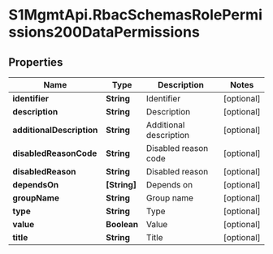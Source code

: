 # S1MgmtApi.RbacSchemasRolePermissions200DataPermissions

## Properties
Name | Type | Description | Notes
------------ | ------------- | ------------- | -------------
**identifier** | **String** | Identifier | [optional] 
**description** | **String** | Description | [optional] 
**additionalDescription** | **String** | Additional description | [optional] 
**disabledReasonCode** | **String** | Disabled reason code | [optional] 
**disabledReason** | **String** | Disabled reason | [optional] 
**dependsOn** | **[String]** | Depends on | [optional] 
**groupName** | **String** | Group name | [optional] 
**type** | **String** | Type | [optional] 
**value** | **Boolean** | Value | [optional] 
**title** | **String** | Title | [optional] 



